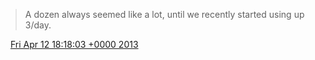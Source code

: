 > A dozen always seemed like a lot, until we recently started using up 3/day\.

<img src="../../media/tweet.ico" width="12" /> [Fri Apr 12 18:18:03 +0000 2013](https://twitter.com/DromerDenker/status/322775637154746368)